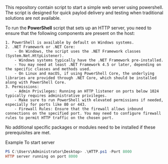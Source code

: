 This repository contain script to start a simple web server using powershell. 
The script is designed for quick paylod delivery and testing when traditional solutions are not available.

To run the **PowerShell** script that sets up an HTTP server, you need to ensure that the following components are present on the host:

    1. PowerShell is available by default on Windows systems.
    2. .NET Framework or .NET Core:
        - On Windows, the script uses the .NET Framework classes (System.Net.HttpListener). 
        - Windows systems typically have the .NET Framework pre-installed. 
        - You may need at least .NET Framework 4.5 or later, depending on the specific classes and methods used.
        - On Linux and macOS, if using PowerShell Core, the underlying libraries are provided through .NET Core, which should be installed along with PowerShell Core.
    3. Permissions:
        - Admin Privileges: Running an HTTP listener on ports below 1024 typically requires administrative privileges. 
        - Make sure to run PowerShell with elevated permissions if needed, especially for ports like 80 or 443.
        - Firewall Rules: Ensure that the firewall allows inbound connections on the specified port. You may need to configure firewall rules to permit HTTP traffic on the chosen port.

No additional specific packages or modules need to be installed if these prerequisites are met.

Example
To start server
```powershell
PS C:\Users\Administrator\Desktop> .\HTTP.ps1 -Port 8000
HTTP server running on port 8000
```
